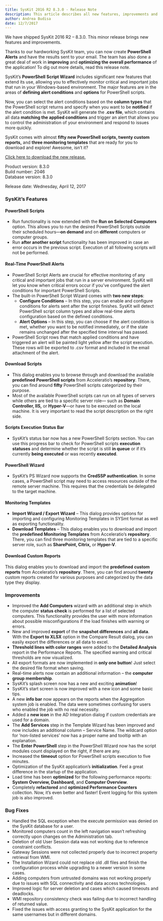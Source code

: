 ```yaml
---
title: SysKit 2016 R2 8.3.0 - Release Note
description: This article describes all new features, improvements and bug fixes delivered in SysKit 2016 R2 – 8.3.0.
author: Andrea Budisa
date: 12/7/2017
---
```


We have shipped SysKit 2016 R2 – 8.3.0. This minor release brings new features and improvements.

Thanks to our hardworking SysKit team, you can now create __PowerShell Alerts__ and have the results sent to your email. The team has also done a great deal of work in __improving__ and __optimizing the overall performance__ of the application! To dig out more details, read this release note.

SysKit’s __PowerShell Script Wizard__ includes significant new features that extend its use, allowing you to effectively monitor critical and important jobs that run in your Windows-based environment. The major features are in the areas of __defining alert conditions__ and __options__ for PowerShell scripts.

Now, you can select the alert conditions based on the __column types__ that the PowerShell script returns and specify when you want to be __notified__ if the alert condition is met. SysKit will generate the __.csv file__, which contains all data __matching the applied conditions__ and trigger an alert that allows you to control the administration of your environment and respond to issues more quickly.

SysKit comes with almost __fifty new PowerShell scripts, twenty custom reports,__ and __three monitoring templates__ that are ready for you to download and explore! Awesome, isn’t it?

[Click here to download the new release.](https://www.syskit.com/products/monitor/download)

Product version: 8.3.0  
Build number: 2046  
Database version: 8.3.0

Release date: Wednesday, April 12, 2017

### SysKit’s Features

#### PowerShell Scripts

+ Run functionality is now extended with the __Run on Selected Computers__ option. This allows you to run the desired PowerShell Scripts outside their scheduled hours—__on demand__ and on __different__ computers or computer groups.
+ Run __after another script__ functionality has been improved in case an error occurs in the previous script. Execution of all following scripts will not be performed.

#### Real-Time PowerShell Alerts

+ PowerShell Script Alerts are crucial for effective monitoring of any critical and important jobs that run in a server environment. SysKit will let you know when critical errors occur if you’ve configured the alert conditions for important PowerShell Scripts.
+ The built-in PowerShell Script Wizard comes with __two new steps__:
   + __Configure Conditions__ – In this step, you can enable and configure conditions for alerts sent after the script finishes. SysKit will detect PowerShell script column types and allow real-time alerts configuration based on the defined conditions.
   + __Alert Options__ – In this step, you can choose if the alert condition is met, whether you want to be notified immediately, or if the state remains unchanged after the specified time interval has passed.
+ PowerShell Script rows that match applied conditions and have triggered an alert will be painted light yellow after the script execution. These rows will be exported to .csv format and included in the email attachment of the alert.

#### Download Scripts

+ This dialog enables you to browse through and download the available __predefined PowerShell scripts__ from Acceleratio’s __repository__. There, you can find around __fifty__ PowerShell scripts categorized by their purpose.
+ Most of the available PowerShell scripts can run on all types of servers while others are tied to a specific server role— such as __Domain Controller, IIS,__ or __Hyper-V__—or have to be executed on the local machine. It is very important to read the script description on the right side.

#### Scripts Execution Status Bar

+ SysKit’s status bar now has a new PowerShell Scripts section. You can use this progress bar to check for PowerShell scripts __execution statuses__ and determine whether the script is still __in queue__ or if it’s currently __being executed__ or was recently __executed__.

#### PowerShell Wizard

+ SysKit’s PS Wizard now supports the __CredSSP authentication__. In some cases, a PowerShell script may need to access resources outside of the remote server machine. This requires that the credentials be delegated to the target machine.

#### Monitoring Templates

+ __Import Wizard / Export Wizard__ – This dialog provides options for importing and configuring Monitoring Templates in SYSmt format as well as exporting functionality.
+ __Download Templates__ – This dialog enables you to download and import the __predefined Monitoring Templates__ from Acceleratio’s __repository__. There, you can find three monitoring templates that are tied to a specific server role, such as __SharePoint, Citrix,__ or __Hyper-V__.

#### Download Custom Reports

This dialog enables you to download and import the __predefined custom reports__ from Acceleratio’s __repository__. There, you can find around __twenty__ custom reports created for various purposes and categorized by the data type they display.

### Improvements

+ Improved the __Add Computers__ wizard with an additional step in which the computer __status check__ is performed for a list of selected computers. This functionality provides the user with more information about possible misconfigurations if the load finishes with warning or errors.
+ New and improved __export__ of the __snapshot differences__ and __all data__. With the __Export to XLSX__ option in the Compare Result dialog, you can easily export the differences or all data to excel.
+ __Threshold lines with color ranges__ were added to the __Detailed Analysis__ report in the Performance Reports. The specified warning and critical thresholds are now visualized.
+ All export formats are now implemented in __only one button__! Just select the desired file format when saving.
+ Real-time alerts now contain an additional information – the __computer group membership__.
+ SysKit’s splash screen now has a new and exciting __animation__!
+ SysKit’s start screen is now improved with a new icon and some basic tips.
+ A new __info bar__ now appears on the reports when the Aggregation system job is enabled. The data were sometimes confusing for users who enabled the job with no real necessity.
+ Added a __new icon__ in the AD Integration dialog if custom credentials are used for a domain.
+ The __Add Services__ step in the Template Wizard has been improved and now includes an additional column – Service Name. The wildcard option for ‘non-listed services’ now has a proper name and tooltip with an explanation.
+ The __Enter PowerShell__ step in the PowerShell Wizard now has the script modules count displayed on the right, if there are any.
+ Increased the __timeout__ option for PowerShell scripts execution to five minutes.
+ Optimization of the SysKit application’s __initialization__. Feel a great difference in the startup of the application.
+ Load time has been __optimized__ for the following performance reports: __System Overview, Dashboard,__ and __Computer Overview__.
+ Completely __refactored__ and __optimized Performance Counters__ collection. Now, it’s even better and faster! Event logging for this system job is also improved.

### Bug Fixes

+ Handled the SQL exception when the execute permission was denied on the SysKit database for a user.
+ Monitored computers count in the left navigation wasn’t refreshing correctly upon changes on the Administration tab.
+ Deletion of old User Session data was not working due to reference constraint conflicts.
+ Gateway Sessions were not collected properly due to incorrect property retrieval from WMI.
+ The Installation Wizard could not replace old .dll files and finish the configuration process while upgrading to a newer version in some cases.
+ Adding computers from untrusted domains was not working properly due to issues with SQL connectivity and data access technologies.
+ Improved logic for server deletion and cases which caused timeouts and deadlocks.
+ WMI repository consistency check was failing due to incorrect handling of returned value.
+ Fixed the issues with access granting to the SysKit application for the same usernames but in different domains.